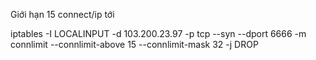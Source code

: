 Giới hạn 15 connect/ip tới 

iptables -I LOCALINPUT -d 103.200.23.97 -p tcp --syn --dport 6666 -m connlimit --connlimit-above 15 --connlimit-mask 32 -j DROP
